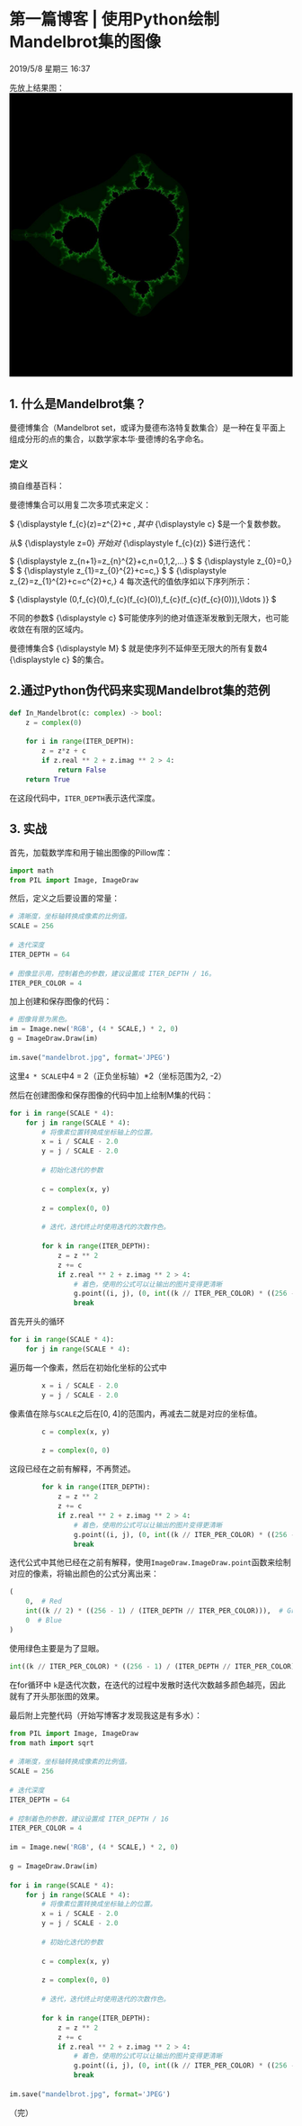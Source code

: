 <!-- mark formated blog -->
<!-- 第一篇博客 | 使用Python绘制Mandelbrot集的图像 -->
<head>
        <script src="https://cdn.mathjax.org/mathjax/latest/MathJax.js?config=TeX-AMS-MML_HTMLorMML" type="text/javascript"></script>
        <script type="text/x-mathjax-config">
            MathJax.Hub.Config({
                tex2jax: {
                    skipTags: ['script', 'noscript', 'style', 'textarea', 'pre'],
                    inlineMath: [['$','$']]
                }
            });
        </script>
    </head><link rel="stylesheet" type="text/css" href="styles/fonts.css">

# 第一篇博客 | 使用Python绘制Mandelbrot集的图像
2019/5/8 星期三 16:37

先放上结果图：
![结果图](/images/mandelbrot.jpg  "结果图")

## 1. 什么是Mandelbrot集？
曼德博集合（Mandelbrot set，或译为曼德布洛特复数集合）是一种在复平面上组成分形的点的集合，以数学家本华·曼德博的名字命名。

### 定义

摘自维基百科：

曼德博集合可以用复二次多项式来定义：

$ {\displaystyle f_{c}(z)=z^{2}+c $,
其中$ {\displaystyle c} $是一个复数参数。

从$ {\displaystyle z=0} $开始对$ {\displaystyle f_{c}(z)} $进行迭代：

$ {\displaystyle z_{n+1}=z_{n}^{2}+c,n=0,1,2,...} $
$ {\displaystyle z_{0}=0\,} $
$ {\displaystyle z_{1}=z_{0}^{2}+c=c\,} $
$ {\displaystyle z_{2}=z_{1}^{2}+c=c^{2}+c\,} 4
每次迭代的值依序如以下序列所示：

$ {\displaystyle (0,f_{c}(0),f_{c}(f_{c}(0)),f_{c}(f_{c}(f_{c}(0))),\ldots )} $

不同的参数$ {\displaystyle c} $可能使序列的绝对值逐渐发散到无限大，也可能收敛在有限的区域内。

曼德博集合$ {\displaystyle M} $ 就是使序列不延伸至无限大的所有复数4 {\displaystyle c} $的集合。

## 2.通过Python伪代码来实现Mandelbrot集的范例

```python
def In_Mandelbrot(c: complex) -> bool:
    z = complex(0)
    
    for i in range(ITER_DEPTH):
        z = z*z + c
        if z.real ** 2 + z.imag ** 2 > 4:
            return False
    return True
```

在这段代码中，``` ITER_DEPTH ```表示迭代深度。

## 3. 实战

首先，加载数学库和用于输出图像的Pillow库：

```python
import math
from PIL import Image, ImageDraw
```

然后，定义之后要设置的常量：

```python
# 清晰度，坐标轴转换成像素的比例值。
SCALE = 256

# 迭代深度
ITER_DEPTH = 64

# 图像显示用，控制着色的参数，建议设置成 ITER_DEPTH / 16。
ITER_PER_COLOR = 4
```

加上创建和保存图像的代码：

```python
# 图像背景为黑色。
im = Image.new('RGB', (4 * SCALE,) * 2, 0)
g = ImageDraw.Draw(im)

im.save("mandelbrot.jpg", format='JPEG')
```
这里``` 4 * SCALE ```中4 = 2（正负坐标轴）*2（坐标范围为2, -2）

然后在创建图像和保存图像的代码中加上绘制M集的代码：

```python
for i in range(SCALE * 4):
    for j in range(SCALE * 4):
        # 将像素位置转换成坐标轴上的位置。
        x = i / SCALE - 2.0
        y = j / SCALE - 2.0

        # 初始化迭代的参数

        c = complex(x, y)

        z = complex(0, 0)

        # 迭代，迭代终止时使用迭代的次数作色。

        for k in range(ITER_DEPTH):
            z = z ** 2
            z += c
            if z.real ** 2 + z.imag ** 2 > 4:
                # 着色，使用的公式可以让输出的图片变得更清晰
                g.point((i, j), (0, int((k // ITER_PER_COLOR) * ((256 - 1) / (ITER_DEPTH // ITER_PER_COLOR2))), 0))
                break
```

首先开头的循环
```python
for i in range(SCALE * 4):
    for j in range(SCALE * 4):
```
遍历每一个像素，然后在初始化坐标的公式中
```python
        x = i / SCALE - 2.0
        y = j / SCALE - 2.0
```
像素值在除与``` SCALE ```之后在[0, 4]的范围内，再减去二就是对应的坐标值。

```python
        c = complex(x, y)

        z = complex(0, 0)
```
这段已经在之前有解释，不再赘述。

```python
        for k in range(ITER_DEPTH):
            z = z ** 2
            z += c
            if z.real ** 2 + z.imag ** 2 > 4:
                # 着色，使用的公式可以让输出的图片变得更清晰
                g.point((i, j), (0, int((k // ITER_PER_COLOR) * ((256 - 1) / (ITER_DEPTH // ITER_PER_COLOR))), 0))
                break
```
迭代公式中其他已经在之前有解释，使用``` ImageDraw.ImageDraw.point ```函数来绘制对应的像素，将输出颜色的公式分离出来：

```python
(
    0,  # Red
    int((k // 2) * ((256 - 1) / (ITER_DEPTH // ITER_PER_COLOR))),  # Green
    0  # Blue
)
```
使用绿色主要是为了显眼。

```python
int((k // ITER_PER_COLOR) * ((256 - 1) / (ITER_DEPTH // ITER_PER_COLOR)))
```

在for循环中 ``` k ```是迭代次数，在迭代的过程中发散时迭代次数越多颜色越亮，因此就有了开头那张图的效果。

最后附上完整代码（开始写博客才发现我这是有多水）：
```python
from PIL import Image, ImageDraw
from math import sqrt

# 清晰度，坐标轴转换成像素的比例值。
SCALE = 256

# 迭代深度
ITER_DEPTH = 64

# 控制着色的参数，建议设置成 ITER_DEPTH / 16
ITER_PER_COLOR = 4

im = Image.new('RGB', (4 * SCALE,) * 2, 0)

g = ImageDraw.Draw(im)

for i in range(SCALE * 4):
    for j in range(SCALE * 4):
        # 将像素位置转换成坐标轴上的位置。
        x = i / SCALE - 2.0
        y = j / SCALE - 2.0

        # 初始化迭代的参数

        c = complex(x, y)

        z = complex(0, 0)

        # 迭代，迭代终止时使用迭代的次数作色。

        for k in range(ITER_DEPTH):
            z = z ** 2
            z += c
            if z.real ** 2 + z.imag ** 2 > 4:
                # 着色，使用的公式可以让输出的图片变得更清晰
                g.point((i, j), (0, int((k // ITER_PER_COLOR) * ((256 - 1) / (ITER_DEPTH // ITER_PER_COLOR))), 0))
                break

im.save("mandelbrot.jpg", format='JPEG')

```

（完）